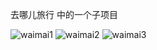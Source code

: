 去哪儿旅行 中的一个子项目

![waimai1](source/images/waimai1.jpg)
![waimai2](source/images/waimai2.jpg)
![waimai3](source/images/waimai3.jpg)
